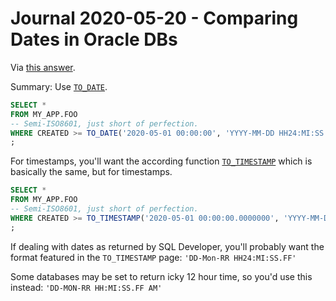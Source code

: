 Journal 2020-05-20 - Comparing Dates in Oracle DBs
========

Via [this answer](https://stackoverflow.com/a/21157347).

Summary: Use [`TO_DATE`](https://docs.oracle.com/cd/B19306_01/server.102/b14200/functions183.htm).

```sql
SELECT *
FROM MY_APP.FOO
-- Semi-ISO8601, just short of perfection.
WHERE CREATED >= TO_DATE('2020-05-01 00:00:00', 'YYYY-MM-DD HH24:MI:SS')
;
```

For timestamps, you'll want the according function [`TO_TIMESTAMP`](https://docs.oracle.com/cd/B19306_01/server.102/b14200/functions193.htm#i999843) which is basically the same, but for timestamps.

```sql
SELECT *
FROM MY_APP.FOO
-- Semi-ISO8601, just short of perfection.
WHERE CREATED >= TO_TIMESTAMP('2020-05-01 00:00:00.0000000', 'YYYY-MM-DD HH24:MI:SS.FF')
;
```

If dealing with dates as returned by SQL Developer, you'll probably want the format featured in the `TO_TIMESTAMP` page: `'DD-Mon-RR HH24:MI:SS.FF'`

Some databases may be set to return icky 12 hour time, so you'd use this instead: `'DD-MON-RR HH:MI:SS.FF AM'`
